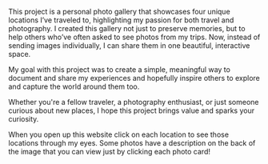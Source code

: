 This project is a personal photo gallery that showcases four unique locations I’ve traveled to, highlighting my passion for both travel and photography. I created this gallery not just to preserve memories, but to help others who’ve often asked to see photos from my trips. Now, instead of sending images individually, I can share them in one beautiful, interactive space.

My goal with this project was to create a simple, meaningful way to document and share my experiences and hopefully inspire others to explore and capture the world around them too.

Whether you're a fellow traveler, a photography enthusiast, or just someone curious about new places, I hope this project brings value and sparks your curiosity.

When you open up this website click on each location to see those locations through my eyes. Some photos have a description on the back of the image that you can view just by clicking each photo card!
